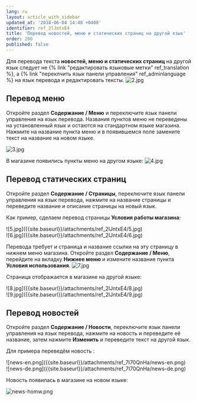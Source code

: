 ```yaml
---
lang: ru
layout: article_with_sidebar
updated_at: '2018-06-04 14:48 +0400'
identifier: ref_2lJntxE4
title: 'Перевод новостей, меню и статических страниц на другой язык'
order: 200
published: false
---
```

Для перевода текста **новостей, меню и статических страниц** на другой язык следует не {% link "редактировать языковые метки" ref_translation %}, а {% link "переклчить язык панели управления" ref_adminlanguage %} на язык перевода и редактировать тексты.
![2.jpg]({{site.baseurl}}/attachments/ref_2lJntxE4/2.jpg)

## Перевод меню

Откройте раздел **Содержание / Меню** и переключите язык панели управления на язык перевода. Названия пунктов меню не переведены на установленный язык и остаются на стандартном языке магазина. Нажмите на название пункта меню и в появившемся поле замените текст на название на новом языке.

![3.jpg]({{site.baseurl}}/attachments/ref_2lJntxE4/3.jpg)

В магазине появились пункты меню на другом языке:
![4.jpg]({{site.baseurl}}/attachments/ref_2lJntxE4/4.jpg)

## Перевод статических страниц

Откройте раздел **Содержание / Страницы**, переключите язык панели управления на язык перевода, нажмите на название страницы и переведите название и описание страницы на новый язык. 

Как пример, сделаем перевод страницы **Условия работы магазина**:

<div class="ui stackable two column grid">
  <div class="column" markdown="span">![5.jpg]({{site.baseurl}}/attachments/ref_2lJntxE4/5.jpg)
</div>
  <div class="column" markdown="span">![6.jpg]({{site.baseurl}}/attachments/ref_2lJntxE4/6.jpg)
</div>
</div>

Перевода требует и страница и название ссылки на эту страницу в нижнем меню магазина. Откройте раздел **Содержание / Меню**, перейдите на вкладку **Нижнее меню** и измените название пункта **Условия использования**.
![7.jpg]({{site.baseurl}}/attachments/ref_2lJntxE4/7.jpg)

Страница отображается в магазине на другой языке:

<div class="ui stackable two column grid">
  <div class="column" markdown="span">![8.jpg]({{site.baseurl}}/attachments/ref_2lJntxE4/8.jpg)
</div>
  <div class="column" markdown="span">![9.jpg]({{site.baseurl}}/attachments/ref_2lJntxE4/9.jpg)
</div>
</div>

## Перевод новостей

Откройте раздел **Содержание / Новости**, переключите язык панели управления на язык перевода, нажмите на новость и переведите её название, затем нажмите **Изменить** и переведите текст на другой язык. 

Для примера переведём новость :

<div class="ui stackable two column grid">
  <div class="column" markdown="span">![news-en.png]({{site.baseurl}}/attachments/ref_7I70QnHa/news-en.png)
</div>
  <div class="column" markdown="span">![news-de.png]({{site.baseurl}}/attachments/ref_7I70QnHa/news-de.png)
</div>
</div>

Новость появилась в магазине на новом языке:

![news-homw.png]({{site.baseurl}}/attachments/ref_7I70QnHa/news-homw.png)
